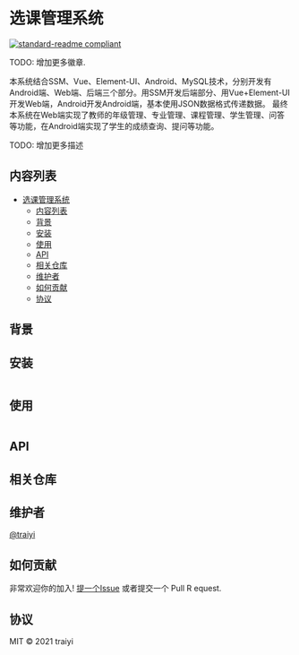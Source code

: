 # 选课管理系统

[![standard-readme compliant](https://img.shields.io/badge/standard--readme-OK-green.svg?style=flat-square)](https://github.com/RichardLitt/standard-readme)

TODO: 增加更多徽章.

本系统结合SSM、Vue、Element-UI、Android、MySQL技术，分别开发有Android端、Web端、后端三个部分。用SSM开发后端部分、用Vue+Element-UI开发Web端，Android开发Android端，基本使用JSON数据格式传递数据。
最终本系统在Web端实现了教师的年级管理、专业管理、课程管理、学生管理、问答等功能，在Android端实现了学生的成绩查询、提问等功能。

TODO: 增加更多描述

## 内容列表

- [选课管理系统](#选课管理系统)
  - [内容列表](#内容列表)
  - [背景](#背景)
  - [安装](#安装)
  - [使用](#使用)
  - [API](#api)
  - [相关仓库](#相关仓库)
  - [维护者](#维护者)
  - [如何贡献](#如何贡献)
  - [协议](#协议)


## 背景

## 安装

```
```

## 使用

```
```

## API


## 相关仓库


## 维护者

[@traiyi](https://github.com/traiyi)

## 如何贡献

非常欢迎你的加入! [提一个Issue](https://github.com/RichardLitt/standard-readme/issues/new) 或者提交一个 Pull R equest.

## 协议

MIT © 2021 traiyi

